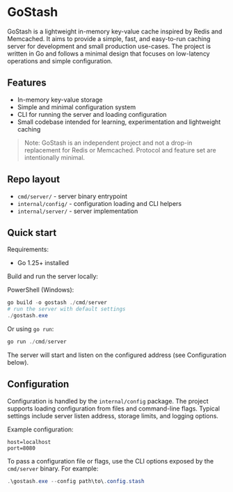 # GoStash

GoStash is a lightweight in-memory key-value cache inspired by Redis and Memcached. It aims to provide a simple, fast, and easy-to-run caching server for development and small production use-cases. The project is written in Go and follows a minimal design that focuses on low-latency operations and simple configuration.

## Features

- In-memory key-value storage
- Simple and minimal configuration system
- CLI for running the server and loading configuration
- Small codebase intended for learning, experimentation and lightweight caching

> Note: GoStash is an independent project and not a drop-in replacement for Redis or Memcached. Protocol and feature set are intentionally minimal.

## Repo layout

- `cmd/server/` - server binary entrypoint
- `internal/config/` - configuration loading and CLI helpers
- `internal/server/` - server implementation

## Quick start

Requirements:

- Go 1.25+ installed

Build and run the server locally:

PowerShell (Windows):

```powershell
go build -o gostash ./cmd/server
# run the server with default settings
./gostash.exe
```

Or using `go run`:

```powershell
go run ./cmd/server
```

The server will start and listen on the configured address (see Configuration below).

## Configuration

Configuration is handled by the `internal/config` package. The project supports loading configuration from files and command-line flags. Typical settings include server listen address, storage limits, and logging options.

Example configuration:

```text
host=localhost
port=8080
```

To pass a configuration file or flags, use the CLI options exposed by the `cmd/server` binary. For example:

```powershell
.\gostash.exe --config path\to\.config.stash
```